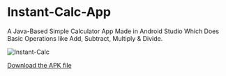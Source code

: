 # Instant-Calc-App
A Java-Based Simple Calculator App Made in Android Studio Which Does Basic Operations like Add, Subtract, Multiply &amp; Divide.

![Instant-Calc](https://media-exp1.licdn.com/dms/image/C4D22AQHEEHqGYYWixQ/feedshare-shrink_800/0/1661276139201?e=1664409600&v=beta&t=fMX2Uovxq_gVWmYKuJNkdO-Eok28SKpv5PX7fQSF6rI)

[Download the APK file](https://github.com/amanfangeria980/Instant-Calc-App/raw/master/Instant-Calc.apk)
